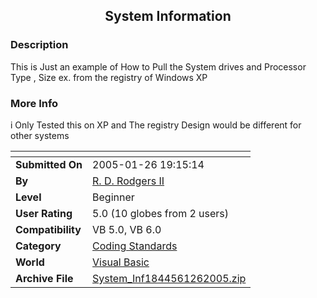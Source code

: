 ﻿<div align="center">

## System Information


</div>

### Description

This is Just an example of How to Pull the System drives and Processor Type , Size ex. from the registry of Windows XP
 
### More Info
 
i Only Tested this on XP and The registry Design would be different for other systems


<span>             |<span>
---                |---
**Submitted On**   |2005-01-26 19:15:14
**By**             |[R\. D\. Rodgers II](https://github.com/Planet-Source-Code/PSCIndex/blob/master/ByAuthor/r-d-rodgers-ii.md)
**Level**          |Beginner
**User Rating**    |5.0 (10 globes from 2 users)
**Compatibility**  |VB 5\.0, VB 6\.0
**Category**       |[Coding Standards](https://github.com/Planet-Source-Code/PSCIndex/blob/master/ByCategory/coding-standards__1-43.md)
**World**          |[Visual Basic](https://github.com/Planet-Source-Code/PSCIndex/blob/master/ByWorld/visual-basic.md)
**Archive File**   |[System\_Inf1844561262005\.zip](https://github.com/Planet-Source-Code/r-d-rodgers-ii-system-information__1-58518/archive/master.zip)








